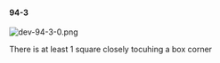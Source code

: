 #### 94-3
![dev-94-3-0.png](https://github.com/lil-lab/nlvr/raw/master/nlvr/dev/images/1/dev-94-3-0.png "dev-94-3-0.png")

There is at least 1 square closely tocuhing a box corner